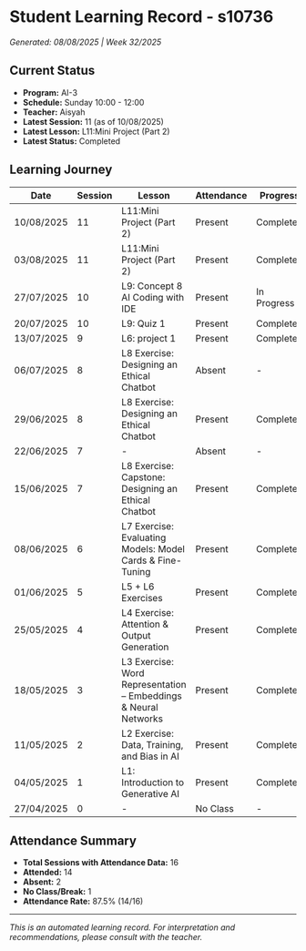 # Student Learning Record - s10736
*Generated: 08/08/2025 | Week 32/2025*

## Current Status
- **Program:** AI-3
- **Schedule:** Sunday 10:00 - 12:00  
- **Teacher:** Aisyah
- **Latest Session:** 11 (as of 10/08/2025)
- **Latest Lesson:** L11:Mini Project (Part 2)
- **Latest Status:** Completed

## Learning Journey
| Date       | Session | Lesson                                                                                                           | Attendance | Progress     |
|------------|---------|------------------------------------------------------------------------------------------------------------------|------------|--------------|
| 10/08/2025 | 11      | L11:Mini Project (Part 2)                                                                                        | Present    | Completed    |
| 03/08/2025 | 11      | L11:Mini Project (Part 2)                                                                                        | Present    | Completed    |
| 27/07/2025 | 10      | L9: Concept 8 AI Coding with IDE                                                                                 | Present    | In Progress  |
| 20/07/2025 | 10      | L9: Quiz 1                                                                                                       | Present    | Completed    |
| 13/07/2025 | 9       | L6: project 1                                                                                                    | Present    | Completed    |
| 06/07/2025 | 8       | L8 Exercise: Designing an Ethical Chatbot                                                                        | Absent     | -            |
| 29/06/2025 | 8       | L8 Exercise: Designing an Ethical Chatbot                                                                        | Present    | Completed    |
| 22/06/2025 | 7       | -                                                                                                                | Absent     | -            |
| 15/06/2025 | 7       | L8 Exercise: Capstone: Designing an Ethical Chatbot                                                              | Present    | Completed    |
| 08/06/2025 | 6       | L7 Exercise: Evaluating Models: Model Cards & Fine-Tuning                                                        | Present    | Completed    |
| 01/06/2025 | 5       | L5 + L6 Exercises                                                                                                 | Present    | Completed    |
| 25/05/2025 | 4       | L4 Exercise: Attention & Output Generation                                                                       | Present    | Completed    |
| 18/05/2025 | 3       | L3 Exercise: Word Representation – Embeddings & Neural Networks                                                  | Present    | Completed    |
| 11/05/2025 | 2       | L2 Exercise: Data, Training, and Bias in AI                                                                      | Present    | Completed    |
| 04/05/2025 | 1       | L1: Introduction to Generative AI                                                                                | Present    | Completed    |
| 27/04/2025 | 0       | -                                                                                                                | No Class   | -            |

## Attendance Summary
- **Total Sessions with Attendance Data:** 16  
- **Attended:** 14  
- **Absent:** 2  
- **No Class/Break:** 1  
- **Attendance Rate:** 87.5% (14/16)

---
*This is an automated learning record. For interpretation and recommendations, please consult with the teacher.*
